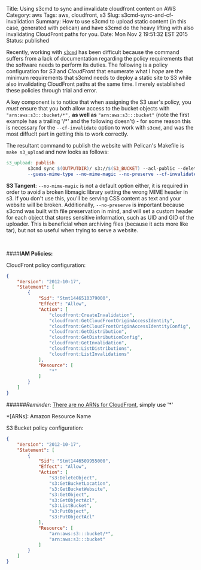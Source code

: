 Title: Using s3cmd to sync and invalidate cloudfront content on AWS
Category: aws
Tags: aws, cloudfront, s3
Slug: s3cmd-sync-and-cf-invalidation
Summary: How to use s3cmd to upload static content (in this case, generated with pelican) and have s3cmd do the heavy lifting with also invalidating CloudFront paths for you.
Date: Mon Nov  2 19:51:32 EST 2015
Status: published

Recently, working with [`s3cmd`][1] has been difficult because the command suffers from a lack of documentation regarding the policy requirements that the software needs to perform its duties. The following is a policy configuration for *S3* and *CloudFront* that enumerate what I *hope* are the minimum requirements that s3cmd needs to deploy a static site to S3 while also invalidating CloudFront paths at the same time. I merely established these policies through trial and error.

[1]:http://s3tools.org/download

A key component is to notice that when assigning the S3 user's policy, you _must_ ensure that you both allow access to the bucket objects with `"arn:aws:s3:::bucket/*",` **as well as**  `"arn:aws:s3:::bucket"` (note the first example has a trailing '/*' and the following doesn't) - for some reason this is necessary for the `--cf-invalidate` option to work with `s3cmd`, and was the most diffuclt part in getting this to work correctly.

The resultant command to publish the website with Pelican's Makefile is `make s3_upload` and now looks as follows:
```makefile
s3_upload: publish
        s3cmd sync $(OUTPUTDIR)/ s3://$(S3_BUCKET) --acl-public --delete-removed \
        --guess-mime-type --no-mime-magic --no-preserve --cf-invalidate
```
**S3 Tangent**: `--no-mime-magic` is not a default option either, it is required in order to avoid a broken libmagic library setting the wrong MIME header in s3. If you don't use this, you'll be serving CSS content as text and your website will be broken. Additionally, `--no-preserve` is important because s3cmd was built with file preservation in mind, and will set a custom header for each object that stores sensitive information, such as UID and GID of the uploader. This is beneficial when archiving files (because it acts more like tar), but not so useful when trying to serve a website.

<br />

####**IAM Policies:**

CloudFront policy configuration:
```json
{
    "Version": "2012-10-17",
    "Statement": [
        {
            "Sid": "Stmt1446510379000",
            "Effect": "Allow",
            "Action": [
                "cloudfront:CreateInvalidation",
                "cloudfront:GetCloudFrontOriginAccessIdentity",
                "cloudfront:GetCloudFrontOriginAccessIdentityConfig",
                "cloudfront:GetDistribution",
                "cloudfront:GetDistributionConfig",
                "cloudfront:GetInvalidation",
                "cloudfront:ListDistributions",
                "cloudfront:ListInvalidations"
            ],
            "Resource": [
                "*"
            ]
        }
    ]
}
```
######_Reminder_: [There are no ARNs for CloudFront][2], simply use '*'

[2]:http://docs.aws.amazon.com/AmazonCloudFront/latest/DeveloperGuide/UsingWithIAM.html#CloudFront_ARN_Format
*[ARNs]: Amazon Resource Name

S3 Bucket policy configuration:

```json
{
    "Version": "2012-10-17",
    "Statement": [
        {
            "Sid": "Stmt1446509955000",
            "Effect": "Allow",
            "Action": [
                "s3:DeleteObject",
                "s3:GetBucketLocation",
                "s3:GetBucketWebsite",
                "s3:GetObject",
                "s3:GetObjectAcl",
                "s3:ListBucket",
                "s3:PutObject",
                "s3:PutObjectAcl"
            ],
            "Resource": [
                "arn:aws:s3:::bucket/*",
                "arn:aws:s3:::bucket"
            ]
        }
    ]
}
```